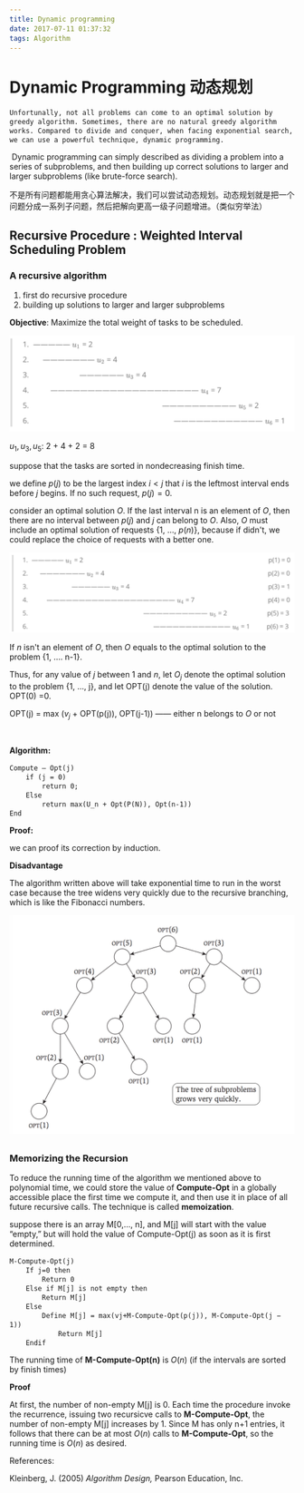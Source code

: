 ```yaml
---
title: Dynamic programming
date: 2017-07-11 01:37:32
tags: Algorithm
---
```


# Dynamic Programming 动态规划

 	Unfortunally, not all problems can come to an optimal solution by greedy algorithm. Sometimes, there are no natural greedy algorithm works. Compared to divide and conquer, when facing exponential search, we can use a powerful technique, dynamic programming.

​	Dynamic programming can simply described as dividing a problem into a series of subproblems, and then building up correct solutions to larger and larger subproblems (like brute-force search).

​	不是所有问题都能用贪心算法解决，我们可以尝试动态规划。动态规划就是把一个问题分成一系列子问题，然后把解向更高一级子问题增进。（类似穷举法）

## Recursive Procedure : Weighted Interval Scheduling Problem

### A recursive algorithm

1. first do recursive procedure
2. building up solutions to larger and larger subproblems

**Objective**: Maximize the total weight of tasks to be scheduled.

![DP1](https://raw.githubusercontent.com/wisclmy0611/MarkdownPhotos/master/Algorithm/DP1.png)

$u_1, u_3,u_5$: 2 + 4 + 2 = 8

suppose that the tasks are sorted in nondecreasing finish time.

we define $p(j)$ to be the largest index $i < j$  that $i$ is the leftmost interval ends before $j$ begins. If no such request, $p(j) = 0$.

consider an optimal solution $O$. If the last interval n is an element of $O$, then there are no interval between $p(j)$ and $j$ can belong to $O$. Also, $O$ must include an optimal solution of requests {1, …, $p(n)$}, because if didn't, we could replace the choice of requests with a better one.

![DP2](https://raw.githubusercontent.com/wisclmy0611/MarkdownPhotos/master/Algorithm/DP2.png)

If $n$ isn't an element of $O$, then $O$ equals to the optimal solution to the problem {1, …. n-1}.

Thus, for any value of $j$ between 1 and $n$, let $O_j$ denote the optimal solution to the problem {1, …, j}, and let OPT(j) denote the value of the solution. OPT(0) =0.

OPT(j) = max ($v_j$ + OPT(p(j)), OPT(j-1)) —— either n belongs to $O$ or not

​

**Algorithm:**

```
Compute — Opt(j)
	if (j = 0)
		return 0;
	Else
		return max(U_n + Opt(P(N)), Opt(n-1))
End
```

**Proof:**

we can proof its correction by induction.

**Disadvantage**

The algorithm written above will take exponential time to run in the worst case because the tree widens very quickly due to the recursive branching, which is like the Fibonacci numbers.

![DP3](https://raw.githubusercontent.com/wisclmy0611/MarkdownPhotos/master/Algorithm/DP3.png)

##  

### Memorizing the Recursion

To reduce the running time of the algorithm we mentioned above to polynomial time, we could store the value of **Compute-Opt** in a globally accessible place the first time we compute it, and then use it in place of all future recursive calls. The technique is called **memoization**.

suppose there is an array M[0,…, n], and M[j] will start with the value “empty,” but will hold the value of Compute-Opt(j) as soon as it is first determined.

``` 
M-Compute-Opt(j) 
	If j=0 then 
		Return 0
	Else if M[j] is not empty then 
		Return M[j]
	Else
		Define M[j] = max(vj+M-Compute-Opt(p(j)), M-Compute-Opt(j − 1)) 
			Return M[j]
	Endif
```

The running time of **M-Compute-Opt(n)** is $O(n)$ (if the intervals are sorted by finish times)

**Proof**

At first, the number of non-empty M[j] is 0. Each time the procedure invoke the recurrence, issuing two recursicve calls to  **M-Compute-Opt**, the number of non-empty M[j] increases by 1. Since M has only n+1 entries, it follows that there can be at most $O(n)$ calls to  **M-Compute-Opt**, so the running time is $O(n)$ as desired.




References:

Kleinberg, J. (2005) *Algorithm Design,* Pearson Education, Inc.